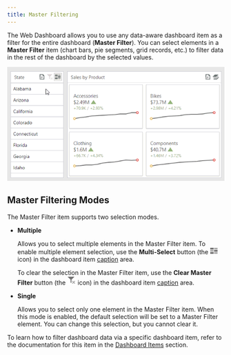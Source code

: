 ```yaml
---
title: Master Filtering
---
```

The Web Dashboard allows you to use any data-aware dashboard item as a filter for the entire dashboard (**Master Filter**). You can select elements in a **Master Filter** item (chart bars, pie segments, grid records, etc.) to filter data in the rest of the dashboard by the selected values.

![WebViewer_MasterFiltering](../../../images/Img22459.gif)

## Master Filtering Modes
The Master Filter item supports two selection modes.
* **Multiple**
	
	Allows you to select multiple elements in the Master Filter item. To enable multiple element selection, use the **Multi-Select** button (the ![WebViewer_MultiSelectionIcon](../../../images/Img22460.png) icon) in the dashboard item [caption](../../../../dashboard-for-web/articles/web-dashboard-viewer-mode/data-presentation/dashboard-layout.md) area.
	
	To clear the selection in the Master Filter item, use the **Clear Master Filter** button (the ![WebViewer_ClearMasterFilterIcon](../../../images/Img22461.png) icon) in the dashboard item [caption](../../../../dashboard-for-web/articles/web-dashboard-viewer-mode/data-presentation/dashboard-layout.md) area.
* **Single**
	
	Allows you to select only one element in the Master Filter item. When this mode is enabled, the default selection will be set to a Master Filter element. You can change this selection, but you cannot clear it.

To learn how to filter dashboard data via a specific dashboard item, refer to the documentation for this item in the [Dashboard Items](../../../../dashboard-for-web/articles/web-dashboard-viewer-mode/dashboard-items.md) section.